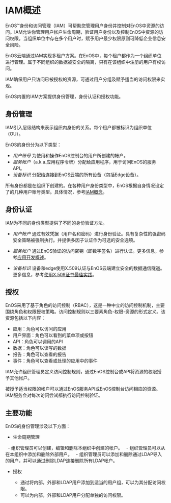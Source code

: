# IAM概述

EnOS™身份和访问管理（IAM）可帮助您管理用户身份并控制对EnOS中资源的访问。IAM允许你管理用户帐户生命周期，验证用户身份以及控制EnOS中资源的访问权限。当组织单位中存在多个用户时，赋予用户最少权限原则可降低企业信息安全风险。

EnOS云端通过IAM实现多租户方案。在EnOS中，每个租户都作为一个组织单位进行管理。属于不同组织的数据被安全的隔离，只有在该组织中注册的用户有权访问。

IAM确保用户只访问已被授权的资源，可通过用户分组及赋予适当的访问权限来实现。

EnOS内置的IAM方案提供身份管理，身份认证和授权功能。

## 身份管理<identity>

IAM引入层级结构来表示组织内身份的关系。每个租户都被标识为组织单位（OU）。

EnOS的身份分为以下类型：
 -  _用户账号_ 为使用和操作EnOS控制台的用户所创建的帐户。
 -  _服务帐户_（a.k.a.应用程序令牌）分配给应用程序，用于访问EnOS的服务API。
 -  _设备标识_ 分配给连接到EnOS云端的所有设备（包括Edge设备）。

所有身份都是在组织下创建的。在各种用户身份类型中，EnOS根据自身情况设定了的几种用户账号类型。具体情况，参考[IAM概念](iam_concepts)。

## 身份认证<authentication>

IAM为不同的身份类型提供了不同的身份验证方法。

 - _用户帐户_ 通过有效凭据（用户名和密码）进行身份验证。具有复杂性的强密码安全策略被强制执行。并提供多因子认证作为可选的安全选项。

 - _服务帐户_ 通过EnOS验证的访问密钥（即数字签名）进行认证。更多信息，参考[应用开发概述](https://docs.envisioniot.com/docs/app-development/zh_CN/latest/app_dev_overview.html)。

 - _设备标识_ 设备和edge使用X.509认证与EnOS云端建立安全的数据通信隧道。更多信息，参考[使用X.509证书最佳实践](https://docs.envisioniot.com/docs/enos/zh_CN/latest/security/x509_ca/secure_communication_iothub.html)。

## 授权<authorization>

EnOS采用了基于角色的访问控制（RBAC），这是一种中立的访问控制机制，主要围绕角色和权限授权策略。访问控制规则以三要素角色-权限-资源的形式定义。该资源包括以下内容：
- 应用：角色可以访问的应用
- 用户界面：角色可以看到的菜单项或按钮
- API：角色可以调用的API
- 数据：角色可以读写的数据
- 报告：角色可以查看的报告
- 事件：角色可以查看或处理的应用中的事件


IAM允许组织管理员定义访问控制规则，通过EnOS控制台或API将资源的权限授予其他帐户。

被授予适当权限的帐户可以通过EnOS服务API或EnOS控制台访问相应的资源。IAM服务会对每次访问尝试都执行访问控制验证。

## 主要功能<keyfunctionality>

EnOS的身份管理涉及以下方面：

- 生命周期管理

   - 组织管理员可以创建，编辑和删除本组织中创建的帐户。
   - 组织管理员可以从在本组织中添加和删除外部用户。
   - 组织管理员可以添加和删除通过LDAP导入的用户，并可以通过删除LDAP连接删除所有LDAP帐户。

- 授权

  - 通过将内部，外部和LDAP用户添加到适当的用户组，可以为其分配访问权限。
  - 可以为内部，外部和LDAP用户分配单独的访问权限。
